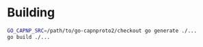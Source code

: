 
# Building

```sh
GO_CAPNP_SRC=/path/to/go-capnproto2/checkout go generate ./...
go build ./...
```
